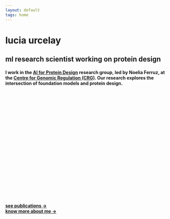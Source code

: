 ```yaml
---
layout: default
tags: home
---
```


# lucia urcelay

## ml research scientist working on protein design

#### I work in the [AI for Protein Design](https://www.aiproteindesign.com/) research group, led by Noelia Ferruz, at the [Centre for Genomic Regulation (CRG)](https://www.crg.eu/). Our research explores the intersection of foundation models and protein design.

<!-- Mol* CSS and JS -->
<link rel="stylesheet" href="{{ '/assets/molstar/molstar.css' | relative_url }}">
<script src="{{ '/assets/molstar/molstar.js' | relative_url }}"></script>

<!-- Viewer container -->
<div id="molstar-wrapper" style="display: flex; justify-content: center; margin: 2rem 0;">
  <div id="molstar-container"
       style="width: 400px; height: 300px; position: relative; border-radius: 8px; overflow: hidden;">
  </div>
</div>

<!-- Mol* Viewer Script -->
<script>
  document.addEventListener('DOMContentLoaded', function () {
    const molstar = window.molstar;

    if (!molstar) {
      console.error("Mol* not loaded");
      return;
    }

    molstar.Viewer.create("molstar-container", {
      layoutIsExpanded: false,
      layoutShowControls: false,
      layoutShowSequence: false,
      layoutShowLeftPanel: false,
      viewportShowExpand: true,
      viewportShowSelectionMode: false,
    }).then(viewer => {
      viewer.loadPdb("6B68");
    });
  });
</script>


<p style="margin-top: 25px;">
  <a href="{{ site.baseurl }}/publications"><strong>see publications →</strong></a>  
  <br>  
  <a href="{{ site.baseurl }}/about"><strong>know more about me →</strong></a>  
</p>

<!--
[**See publications →**]({{ site.baseurl }}/publications)

[**Know more about me →**]({{ site.baseurl }}/about)
-->
